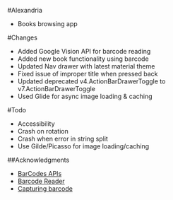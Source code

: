 #Alexandria
- Books browsing app


#Changes
- Added Google Vision API for barcode reading
- Added new book functionality using barcode
- Updated Nav drawer with latest material theme
- Fixed issue of improper title when pressed back
- Updated deprecated v4.ActionBarDrawerToggle to v7.ActionBarDrawerToggle
- Used Glide for async image loading & caching

#Todo
- Accessibility
- Crash on rotation
- Crash when error in string split
- Use Gilde/Picasso for image loading/caching

##Acknowledgments
- [BarCodes APIs](https://search-codelabs.appspot.com/codelabs/bar-codes)
- [Barcode Reader](https://github.com/googlesamples/android-vision/tree/master/visionSamples/barcode-reader)
- [Capturing barcode](http://stackoverflow.com/questions/32021193/how-to-capture-barcode-values-using-the-new-barcode-api-in-google-play-services)